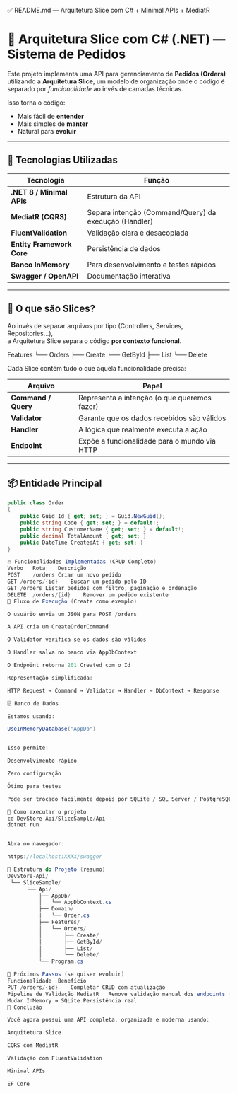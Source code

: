 ✅ README.md — Arquitetura Slice com C# + Minimal APIs + MediatR
# 🧩 Arquitetura Slice com C# (.NET) — Sistema de Pedidos

Este projeto implementa uma API para gerenciamento de **Pedidos (Orders)** utilizando a **Arquitetura Slice**, um modelo de organização onde o código é separado por *funcionalidade* ao invés de camadas técnicas.

Isso torna o código:
- Mais fácil de **entender**
- Mais simples de **manter**
- Natural para **evoluir**

---

## 🧱 Tecnologias Utilizadas

| Tecnologia | Função |
|-----------|--------|
| **.NET 8 / Minimal APIs** | Estrutura da API |
| **MediatR (CQRS)** | Separa intenção (Command/Query) da execução (Handler) |
| **FluentValidation** | Validação clara e desacoplada |
| **Entity Framework Core** | Persistência de dados |
| **Banco InMemory** | Para desenvolvimento e testes rápidos |
| **Swagger / OpenAPI** | Documentação interativa |

---

## 🧠 O que são Slices?

Ao invés de separar arquivos por tipo (Controllers, Services, Repositories...),  
a Arquitetura Slice separa o código **por contexto funcional**.



Features
└── Orders
├── Create
├── GetById
├── List
└── Delete


Cada Slice contém tudo o que aquela funcionalidade precisa:

| Arquivo | Papel |
|--------|-------|
| **Command / Query** | Representa a intenção (o que queremos fazer) |
| **Validator** | Garante que os dados recebidos são válidos |
| **Handler** | A lógica que realmente executa a ação |
| **Endpoint** | Expõe a funcionalidade para o mundo via HTTP |

---

## 📦 Entidade Principal

```csharp
public class Order
{
    public Guid Id { get; set; } = Guid.NewGuid();
    public string Code { get; set; } = default!;
    public string CustomerName { get; set; } = default!;
    public decimal TotalAmount { get; set; }
    public DateTime CreatedAt { get; set; }
}

🔥 Funcionalidades Implementadas (CRUD Completo)
Verbo	Rota	Descrição
POST	/orders	Criar um novo pedido
GET	/orders/{id}	Buscar um pedido pelo ID
GET	/orders	Listar pedidos com filtro, paginação e ordenação
DELETE	/orders/{id}	Remover um pedido existente
🧩 Fluxo de Execução (Create como exemplo)

O usuário envia um JSON para POST /orders

A API cria um CreateOrderCommand

O Validator verifica se os dados são válidos

O Handler salva no banco via AppDbContext

O Endpoint retorna 201 Created com o Id

Representação simplificada:

HTTP Request → Command → Validator → Handler → DbContext → Response

🗄️ Banco de Dados

Estamos usando:

UseInMemoryDatabase("AppDb")


Isso permite:

Desenvolvimento rápido

Zero configuração

Ótimo para testes

Pode ser trocado facilmente depois por SQLite / SQL Server / PostgreSQL.

🚀 Como executar o projeto
cd DevStore-Api/SliceSample/Api
dotnet run


Abra no navegador:

https://localhost:XXXX/swagger

🧭 Estrutura do Projeto (resumo)
DevStore-Api/
 └── SliceSample/
      └── Api/
          ├── AppDb/
          │   └── AppDbContext.cs
          ├── Domain/
          │   └── Order.cs
          ├── Features/
          │   └── Orders/
          │       ├── Create/
          │       ├── GetById/
          │       ├── List/
          │       └── Delete/
          └── Program.cs

🎯 Próximos Passos (se quiser evoluir)
Funcionalidade	Benefício
PUT /orders/{id}	Completar CRUD com atualização
Pipeline de Validação MediatR	Remove validação manual dos endpoints (Clean Architecture)
Mudar InMemory → SQLite	Persistência real
🏁 Conclusão

Você agora possui uma API completa, organizada e moderna usando:

Arquitetura Slice

CQRS com MediatR

Validação com FluentValidation

Minimal APIs

EF Core
